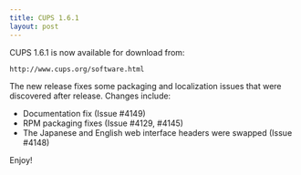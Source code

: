 ```yaml
---
title: CUPS 1.6.1
layout: post
---
```


CUPS 1.6.1 is now available for download from:

    http://www.cups.org/software.html

The new release fixes some packaging and localization issues that were discovered after release. Changes include:

- Documentation fix (Issue #4149)
- RPM packaging fixes (Issue #4129, #4145)
- The Japanese and English web interface headers were swapped (Issue #4148)

Enjoy!

